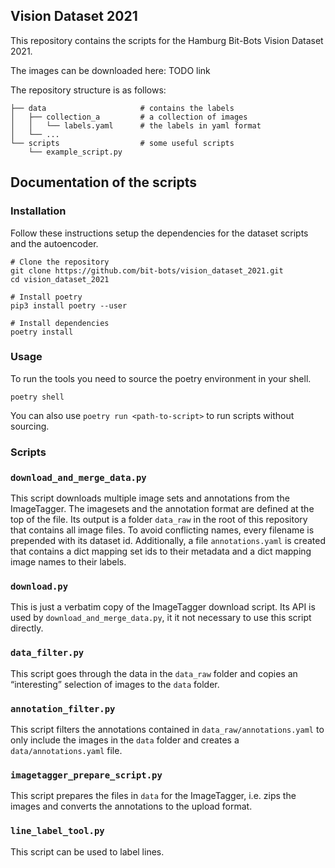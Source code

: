 ## Vision Dataset 2021

This repository contains the scripts for the Hamburg Bit-Bots Vision Dataset 2021.

The images can be downloaded here: TODO link

The repository structure is as follows:

```
├── data                     # contains the labels
│   ├── collection_a         # a collection of images
│   │   └── labels.yaml      # the labels in yaml format
│   └── ...
└── scripts                  # some useful scripts
    └── example_script.py
```

## Documentation of the scripts

### Installation

Follow these instructions setup the dependencies for the dataset scripts and the autoencoder.

```
# Clone the repository
git clone https://github.com/bit-bots/vision_dataset_2021.git
cd vision_dataset_2021

# Install poetry
pip3 install poetry --user

# Install dependencies
poetry install
```

### Usage

To run the tools you need to source the poetry environment in your shell.

```
poetry shell
```

You can also use `poetry run <path-to-script>` to run scripts without sourcing.

### Scripts

### `download_and_merge_data.py`

This script downloads multiple image sets and annotations from the ImageTagger.
The imagesets and the annotation format are defined at the top of the file.
Its output is a folder `data_raw` in the root of this repository that contains all image files.
To avoid conflicting names, every filename is prepended with its dataset id.
Additionally, a file `annotations.yaml` is created that contains a dict mapping set ids to their
metadata and a dict mapping image names to their labels.

### `download.py`

This is just a verbatim copy of the ImageTagger download script. Its API is used by
`download_and_merge_data.py`, it it not necessary to use this script directly.

### `data_filter.py`

This script goes through the data in the `data_raw` folder and copies an “interesting” selection of
images to the `data` folder.

### `annotation_filter.py`

This script filters the annotations contained in `data_raw/annotations.yaml` to only include the
images in the `data` folder and creates a `data/annotations.yaml` file.

### `imagetagger_prepare_script.py`

This script prepares the files in `data` for the ImageTagger, i.e. zips the images and converts the
annotations to the upload format.

### `line_label_tool.py`

This script can be used to label lines.

